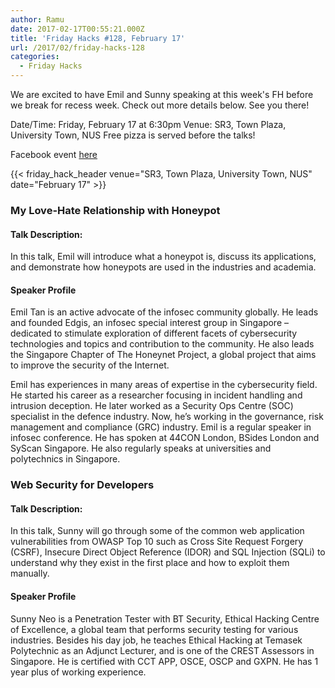 ```yaml
---
author: Ramu
date: 2017-02-17T00:55:21.000Z
title: 'Friday Hacks #128, February 17'
url: /2017/02/friday-hacks-128
categories:
  - Friday Hacks
---
```


We are excited to have Emil and Sunny speaking at this week's FH before we break for recess week. Check out more details below. See you there!

Date/Time: Friday, February 17 at 6:30pm
Venue: SR3, Town Plaza, University Town, NUS
Free pizza is served before the talks!

Facebook event [here](https://www.facebook.com/events/603214613202877/)

{{< friday_hack_header venue="SR3, Town Plaza, University Town, NUS" date="February 17" >}}

### My Love-Hate Relationship with Honeypot

#### Talk Description:

In this talk, Emil will introduce what a honeypot is, discuss its applications, and demonstrate how honeypots are used in the industries and academia.

#### Speaker Profile

Emil Tan is an active advocate of the infosec community globally. He leads and founded Edgis, an infosec special interest group in Singapore – dedicated to stimulate exploration of different facets of cybersecurity technologies and topics and contribution to the community. He also leads the Singapore Chapter of The Honeynet Project, a global project that aims to improve the security of the Internet.

Emil has experiences in many areas of expertise in the cybersecurity field. He started his career as a researcher focusing in incident handling and intrusion deception. He later worked as a Security Ops Centre (SOC) specialist in the defence industry. Now, he’s working in the governance, risk management and compliance (GRC) industry. Emil is a regular speaker in infosec conference. He has spoken at 44CON London, BSides London and SyScan Singapore. He also regularly speaks at universities and polytechnics in Singapore.

### Web Security for Developers

#### Talk Description:

In this talk, Sunny will go through some of the common web application vulnerabilities from OWASP Top 10 such as Cross Site Request Forgery (CSRF), Insecure Direct Object Reference (IDOR) and SQL Injection (SQLi) to understand why they exist in the first place and how to exploit them manually.

#### Speaker Profile

Sunny Neo is a Penetration Tester with BT Security, Ethical Hacking Centre of Excellence, a global team that performs security testing for various industries. Besides his day job, he teaches Ethical Hacking at Temasek Polytechnic as an Adjunct Lecturer, and is one of the CREST Assessors in Singapore. He is certified with CCT APP, OSCE, OSCP and GXPN. He has 1 year plus of working experience.
